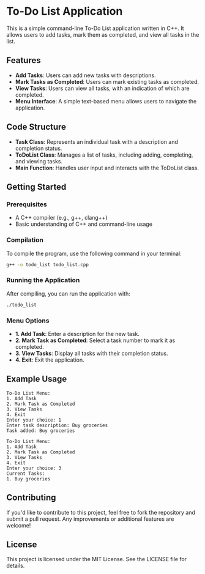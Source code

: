 # To-Do List Application

This is a simple command-line To-Do List application written in C++. It allows users to add tasks, mark them as completed, and view all tasks in the list.

## Features

- **Add Tasks**: Users can add new tasks with descriptions.
- **Mark Tasks as Completed**: Users can mark existing tasks as completed.
- **View Tasks**: Users can view all tasks, with an indication of which are completed.
- **Menu Interface**: A simple text-based menu allows users to navigate the application.

## Code Structure

- **Task Class**: Represents an individual task with a description and completion status.
- **ToDoList Class**: Manages a list of tasks, including adding, completing, and viewing tasks.
- **Main Function**: Handles user input and interacts with the ToDoList class.

## Getting Started

### Prerequisites

- A C++ compiler (e.g., g++, clang++)
- Basic understanding of C++ and command-line usage

### Compilation

To compile the program, use the following command in your terminal:

```bash
g++ -o todo_list todo_list.cpp
```

### Running the Application

After compiling, you can run the application with:

```bash
./todo_list
```

### Menu Options

- **1. Add Task**: Enter a description for the new task.
- **2. Mark Task as Completed**: Select a task number to mark it as completed.
- **3. View Tasks**: Display all tasks with their completion status.
- **4. Exit**: Exit the application.

## Example Usage

```plaintext
To-Do List Menu:
1. Add Task
2. Mark Task as Completed
3. View Tasks
4. Exit
Enter your choice: 1
Enter task description: Buy groceries
Task added: Buy groceries

To-Do List Menu:
1. Add Task
2. Mark Task as Completed
3. View Tasks
4. Exit
Enter your choice: 3
Current Tasks:
1. Buy groceries
```

## Contributing

If you'd like to contribute to this project, feel free to fork the repository and submit a pull request. Any improvements or additional features are welcome!

## License

This project is licensed under the MIT License. See the LICENSE file for details.
